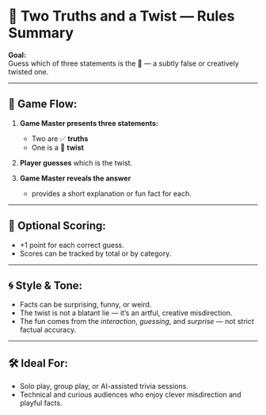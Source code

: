 # 📜 Two Truths and a Twist — Rules Summary

**Goal:**  
Guess which of three statements is the 🔀 — a subtly false or creatively twisted one.

---

## 🎲 Game Flow:

1. **Game Master presents three statements:**
   - Two are ✅ **truths**
   - One is a 🔀 **twist**

2. **Player guesses** which is the twist.

3. **Game Master reveals the answer**  
   + provides a short explanation or fun fact for each.

---

## 🧠 Optional Scoring:

- +1 point for each correct guess.
- Scores can be tracked by total or by category.

---

## 🌀 Style & Tone:

- Facts can be surprising, funny, or weird.
- The twist is not a blatant lie — it’s an artful, creative misdirection.
- The fun comes from the *interaction*, *guessing*, and *surprise* — not strict factual accuracy.

---

## 🛠️ Ideal For:

- Solo play, group play, or AI-assisted trivia sessions.
- Technical and curious audiences who enjoy clever misdirection and playful facts.

